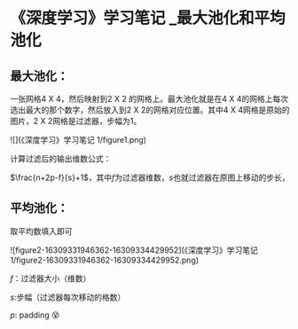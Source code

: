 # 《深度学习》学习笔记 _最大池化和平均池化

## 最大池化：

一张网格4 X 4，然后映射到2 X 2 的网格上。最大池化就是在4 X 4的网格上每次选出最大的那个数字，然后放入到2 X 2的网格对应位置。其中4 X 4网格是原始的图片，2 X 2网格是过滤器，步幅为1。

![](《深度学习》学习笔记 1/figure1.png)

计算过滤后的输出维数公式：

$\frac{n+2p-f}{s}+1$，其中$f$为过滤器维数，$s$也就过滤器在原图上移动的步长，

## 平均池化：

取平均数填入即可

![figure2-16309331946362-16309334429952](《深度学习》学习笔记 1/figure2-16309331946362-16309334429952.png)

$f$：过滤器大小（维数）

$s$:步幅（过滤器每次移动的格数）

$p$: padding :dizzy_face:

